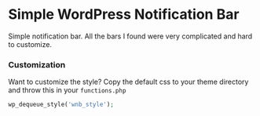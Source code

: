 Simple WordPress Notification Bar
==============================================

Simple notification bar. All the bars I found were very complicated and hard to customize.

### Customization

Want to customize the style? Copy the default css to your theme directory and throw this in your `functions.php`

```php
wp_dequeue_style('wnb_style');
```

